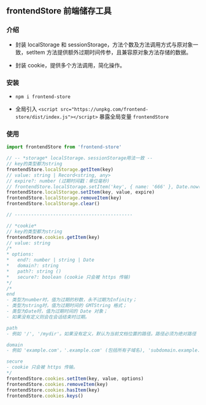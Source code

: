 ## frontendStore 前端储存工具

### 介绍

- 封装 localStorage 和 sessionStorage，方法个数及方法调用方式与原对象一致，setItem 方法提供额外过期时间传参，且兼容原对象方法存储的数据。

- 封装 cookie，提供多个方法调用，简化操作。

### 安装

- `npm i frontend-store`

- 全局引入 `<script src="https://unpkg.com/frontend-store/dist/index.js"></script>` 暴露全局变量 `frontendStore`

### 使用

```javaScript
import frontendStore from 'frontend-store'

// -- *storage* localStorage、sessionStorage用法一致 --
// key的类型都为string
frontendStore.localStorage.getItem(key)
// value: string | Record<string, any>
// expire?: number (过期时间戳：单位毫秒)
// frontendStore.localStorage.setItem('key', { name: '666' }, Date.now() + 1000 * 60 * 60 * 24)
frontendStore.localStorage.setItem(key, value, expire)
frontendStore.localStorage.removeItem(key)
frontendStore.localStorage.clear()

// -------------------------------------------

// *cookie*
// key的类型都为string
frontendStore.cookies.getItem(key)
// value: string
/*
* options:
*   end?: number | string | Date
*   domain?: string
*   path?: string ()
*   secure?: boolean (cookie 只会被 https 传输)
*/
/*
end
- 类型为number时，值为过期的秒数，永不过期为Infinity；
- 类型为string时，值为过期时间的 GMTString 格式；
- 类型为Date时，值为过期时间的 Date 对象；
- 如果没有定义则会在会话结束时过期。

path
- 例如 '/', '/mydir'。如果没有定义，默认为当前文档位置的路径。路径必须为绝对路径

domain
- 例如 'example.com'，'.example.com' (包括所有子域名), 'subdomain.example.com'。如果没有定义，默认为当前文档位置的路径的域名部分。

secure
- cookie 只会被 https 传输。
*/
frontendStore.cookies.setItem(key, value, options)
frontendStore.cookies.removeItem(key)
frontendStore.cookies.hasItem(key)
frontendStore.cookies.keys()
```
